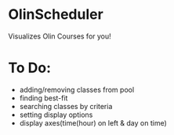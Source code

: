 # OlinScheduler
Visualizes Olin Courses for you!

# To Do:
- adding/removing classes from pool
- finding best-fit
- searching classes by criteria
- setting display options
- display axes(time(hour) on left & day on time)
